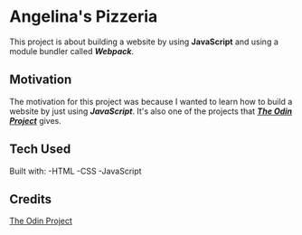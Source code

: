 # Angelina's Pizzeria

This project is about building a website by using **JavaScript** and using a module bundler called ***Webpack***.

## Motivation

The motivation for this project was because I wanted to learn how to build a website by just using ***JavaScript***. It's also one of the projects that ***[The Odin Project](https://www.theodinproject.com/lessons/node-path-javascript-restaurant-page)*** gives.

## Tech Used
Built with:
-HTML
-CSS
-JavaScript

## Credits
[The Odin Project](https://www.theodinproject.com/lessons/node-path-javascript-restaurant-page)
